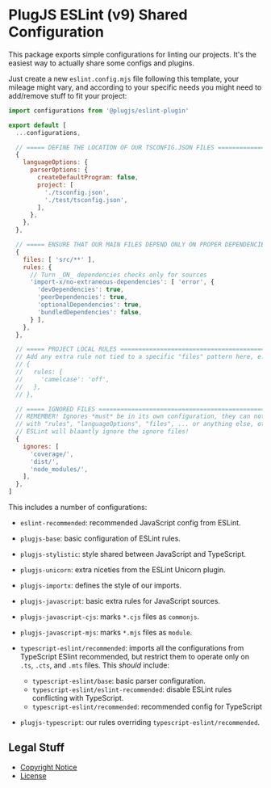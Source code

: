 PlugJS ESLint (v9) Shared Configuration
=======================================

This package exports simple configurations for linting our projects. It's the
easiest way to actually share some configs and plugins.

Just create a new `eslint.config.mjs` file following this template, your mileage
might vary, and according to your specific needs you might need to add/remove
stuff to fit your project:

```javascript
import configurations from '@plugjs/eslint-plugin'

export default [
  ...configurations,

  // ===== DEFINE THE LOCATION OF OUR TSCONFIG.JSON FILES ======================
  {
    languageOptions: {
      parserOptions: {
        createDefaultProgram: false,
        project: [
          './tsconfig.json',
          './test/tsconfig.json',
        ],
      },
    },
  },

  // ===== ENSURE THAT OUR MAIN FILES DEPEND ONLY ON PROPER DEPENDENCIES =======
  {
    files: [ 'src/**' ],
    rules: {
      // Turn _ON_ dependencies checks only for sources
      'import-x/no-extraneous-dependencies': [ 'error', {
        'devDependencies': true,
        'peerDependencies': true,
        'optionalDependencies': true,
        'bundledDependencies': false,
      } ],
    },
  },

  // ===== PROJECT LOCAL RULES =================================================
  // Add any extra rule not tied to a specific "files" pattern here, e.g.:
  // {
  //   rules: {
  //     'camelcase': 'off',
  //   },
  // },

  // ===== IGNORED FILES =======================================================
  // REMEMBER! Ignores *must* be in its own configuration, they can not coexist
  // with "rules", "languageOptions", "files", ... or anything else, otherwise
  // ESLint will blaantly ignore the ignore files!
  {
    ignores: [
      'coverage/',
      'dist/',
      'node_modules/',
    ],
  },
]
```

This includes a number of configurations:

* `eslint-recommended`: recommended JavaScript config from ESLint.

* `plugjs-base`: basic configuration of ESLint rules.
* `plugjs-stylistic`: style shared between JavaScript and TypeScript.
* `plugjs-unicorn`: extra niceties from the ESLint Unicorn plugin.
* `plugjs-importx`: defines the style of our imports.

* `plugjs-javascript`: basic extra rules for JavaScript sources.
* `plugjs-javascript-cjs`: marks `*.cjs` files as `commonjs`.
* `plugjs-javascript-mjs`: marks `*.mjs` files as `module`.

* `typescript-eslint/recommended`: imports all the configurations from
  TypeScript ESlint recommended, but restrict them to operate only on
  `.ts`, `.cts`, and `.mts` files. This *should* include:
  * `typescript-eslint/base`: basic parser configuration.
  * `typescript-eslint/eslint-recommended`: disable ESLint rules conflicting
    with TypeScript.
  * `typescript-eslint/recommended`: recommended config for TypeScript
* `plugjs-typescript`: our rules overriding `typescript-eslint/recommended`.

Legal Stuff
-----------

* [Copyright Notice](NOTICE.md)
* [License](LICENSE.md)
